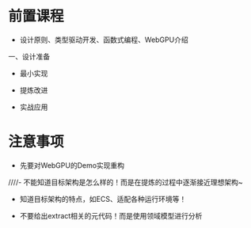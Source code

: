 # 前置课程

- 设计原则、类型驱动开发、函数式编程、WebGPU介绍


一、设计准备

- 最小实现

- 提炼改进

- 实战应用



# 注意事项

- 先要对WebGPU的Demo实现重构

////- 不能知道目标架构是怎么样的！而是在提炼的过程中逐渐接近理想架构~

- 知道目标架构的特点，如ECS、适配各种运行环境等！

- 不要给出extract相关的元代码！而是使用领域模型进行分析



